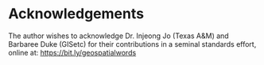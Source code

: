# Acknowledgements

The author wishes to acknowledge Dr. Injeong Jo (Texas A&M) and Barbaree Duke (GISetc) for their contributions in a seminal standards effort, online at: https://bit.ly/geospatialwords

